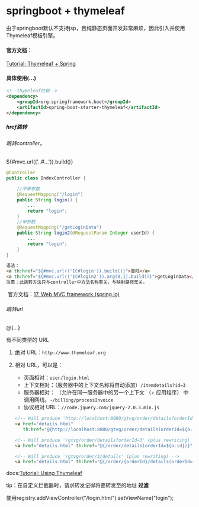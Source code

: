 # springboot + thymeleaf  

由于springboot默认不支持jsp，且纯静态页面开发非常麻烦，因此引入并使用Thymeleaf模板引擎。

#### 官方文档：

[Tutorial: Thymeleaf + Spring](https://www.thymeleaf.org/doc/tutorials/3.0/thymeleafspring.html)

#### 具体使用(...)

```xml
<!--thymeleaf依赖-->
<dependency>
    <groupId>org.springframework.boot</groupId>
    <artifactId>spring-boot-starter-thymeleaf</artifactId>
</dependency>
```

##### href跳转

###### 跳转controller。

${#mvc.url(('..#...')).build()}

```java
@Controller
public class IndexController {

  	//不带参数  
    @RequestMapping("/login")
    public String login() {
        ...
        return "login";
    }
    //带参数
    @RequestMapping("/getLoginData")
    public String login2(@RequestParam Integer userId) {
        ...
        return "login";
    }
}
```

```html
语法：
<a th:href="${#mvc.url(('IC#login')).build()}">登陆</a>
<a th:href="${#mvc.url(('IC#login2')).arg(0,1).build()}">getLoginData</a>
注意：此跳转方法只与controller中方法名称有关，与映射路径无关。
```

​	官方文档：[17. Web MVC framework (spring.io)](https://docs.spring.io/spring-framework/docs/4.1.2.RELEASE/spring-framework-reference/html/mvc.html#mvc-links-to-controllers-from-views)

###### 跳转url

@{...}

有不同类型的 URL

1. 绝对 URL：`http://www.thymeleaf.org`

2. 相对 URL，可以是：

   - 页面相对：`user/login.html`
   - 上下文相对：（服务器中的上下文名称将自动添加）`/itemdetails?id=3`
   - 服务器相对： （允许在同一服务器中的另一个上下文 （+ 应用程序） 中调用网线。`~/billing/processInvoice`
   - 协议相对 URL：`//code.jquery.com/jquery-2.0.3.min.js`

   ```html
   <!-- Will produce 'http://localhost:8080/gtvg/order/details?orderId=3' (plus rewriting) -->
   <a href="details.html" 
      th:href="@{http://localhost:8080/gtvg/order/details(orderId=${o.id})}">view</a>
   
   <!-- Will produce '/gtvg/order/details?orderId=3' (plus rewriting) -->
   <a href="details.html" th:href="@{/order/details(orderId=${o.id})}">view</a>
   
   <!-- Will produce '/gtvg/order/3/details' (plus rewriting) -->
   <a href="details.html" th:href="@{/order/{orderId}/details(orderId=${o.id})}">view</a>
   ```

docs:[Tutorial: Using Thymeleaf](https://www.thymeleaf.org/doc/tutorials/3.0/usingthymeleaf.html#link-urls)

tip：在自定义拦截器时，请求转发记得将要转发至的地址  **过滤**

​		使用registry.addViewController("/login.html").setViewName("login");

